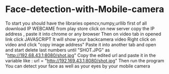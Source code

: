 # Face-detection-with-Mobile-camera
To start you should have the libraries opencv,numpy,urllib
first of all download IP WEBCAME from play store
click on new server
copy the IP address , paste it into chrome or any browser
Then on video tab in opened link click JAVASCRIPT
It will show your backcamera video
Right click on video and click "copy image address"
Paste it into another tab and open and start delete last numbers until "SHOT.JPG" as "http://192.68.43.1:8080/shot.jpg" 
Copy the edited url and paste it in the variable like : url = "http://192.169.43.1:8080/shot.jpg"
Then run the program
You can detect your face as well as your eyes by your mobile camera
